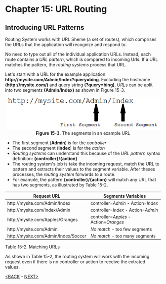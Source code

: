 # Chapter 15: URL Routing

## Introducing URL Patterns
Routing System works with URL Sheme (a set of routes), which comprises the URLs that the application will recognize and respond to.

No need to type out all of the individual application URLs. Instead, each route contains a *URL pattern*, which is compared to incoming Urls. If a URL matches the pattern, the *routing systems* process that URL. 

Let's start with a URL for the example application: **http<nolink>://mysite.com/Admin/Index?query=bing**. Excluding the hostname **(http<nolink>://mysite.com/)** and query string **(?query=bing)**, *URLs* can be aplit into two segments **(Admin/Index)** as shown in Figure 15-3.
    
<p align="center">
    <img src="ch15-Pictures/Figure 15-3.png" /><br />
    <b>Figure 15-3.</b> The segments in an example URL
</p>  

* The first segment (**Admin**) is for the *controller*
* The second segment (**Index**) is for the *action*
* *Routing systems* can understand this because of the *URL pattern* syntax definition: **{controller}/{action}**
* The routing system's job is take the incoming request, match the URL to pattern and extracts their values to the segment variable. After theses processes, the *routing system* forwards to a route.
* For example, the pattern **{controller}/{action}** will match any URL that has two segments, as illustrated by Table 15-2.  

Request URL|Segments Variables
---------|--------
http<noLink>://mysite.com/Admin/Index | controller=*Admin* - Action=*Index*
http<noLink>://mysite.com/Index/Admin | controller=*Index* - Action=*Admin*
http<noLink>://mysite.com/Apples/Oranges | controller=*Apples* - Action=*Oranges*
http<noLink>://mysite.com/Admin | *No match* - too few segments
http<noLink>://mysite.com/Admin/Index/Soccer | *No match* - too many segments

Table 15-2. Matching URLs

As shown in Table 15-2, the routing system will work with the incoming request even if there is no controller or action to receive the extrated values.

[<BACK](https://github.com/deyran/asp-dot-net-training/blob/main/pro-asp-net-mvc/chapter-15/aa-preparing-the-example-project.md) - [NEXT>](https://github.com/deyran/asp-dot-net-training/blob/main/pro-asp-net-mvc/chapter-15/dd-creating-and-registering-a-simple-route.md)

<!--
> SUMMARRY AND UPDATE ==========================
.
> CONTENTS =====================================
# Chapter 15: URL Routing
## Introducing URL Patterns 
.
> GITHUB =====================================
https://github.com/deyran/asp-dot-net-training/blob/main/pro-asp-net-mvc/chapter-15/bb-introducing-url-patterns.md
.
> # ==========================================
#DotNet #csharp #csharpdotnet #dotnetcore #csharpdeveloper #dotnetdevelopers #aspnetcore #ASPNET #aspdotnet #IT #developer #TI #tecnologia #DevOps #desenvolvedor #programador #software #homeoffice #dev #tecnologiadainformacao #devs #code #programacao #programação #tecnologiadainformação #sistemasdeinformação #engenhariadesoftware #GitHub #ASPNETMVC #ASPNET #MVC #core #MVC #route #urlroute #urlroting #urlpatterns #RoutingSystem
-->
